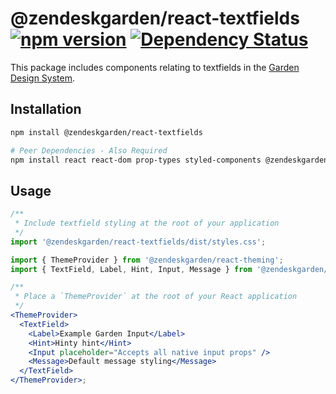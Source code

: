 # @zendeskgarden/react-textfields [![npm version](https://img.shields.io/npm/v/@zendeskgarden/react-textfields.svg?style=flat-square)](https://www.npmjs.com/package/@zendeskgarden/react-textfields) [![Dependency Status](https://img.shields.io/david/zendeskgarden/react-components.svg?path=packages/textfields&style=flat-square)](https://david-dm.org/zendeskgarden/react-components?path=packages/textfields) <!-- markdownlint-disable -->

<!-- markdownlint-enable -->

This package includes components relating to textfields in the
[Garden Design System](https://zendeskgarden.github.io/).

## Installation

```sh
npm install @zendeskgarden/react-textfields

# Peer Dependencies - Also Required
npm install react react-dom prop-types styled-components @zendeskgarden/react-theming
```

## Usage

```jsx static
/**
 * Include textfield styling at the root of your application
 */
import '@zendeskgarden/react-textfields/dist/styles.css';

import { ThemeProvider } from '@zendeskgarden/react-theming';
import { TextField, Label, Hint, Input, Message } from '@zendeskgarden/react-textfields';

/**
 * Place a `ThemeProvider` at the root of your React application
 */
<ThemeProvider>
  <TextField>
    <Label>Example Garden Input</Label>
    <Hint>Hinty hint</Hint>
    <Input placeholder="Accepts all native input props" />
    <Message>Default message styling</Message>
  </TextField>
</ThemeProvider>;
```
